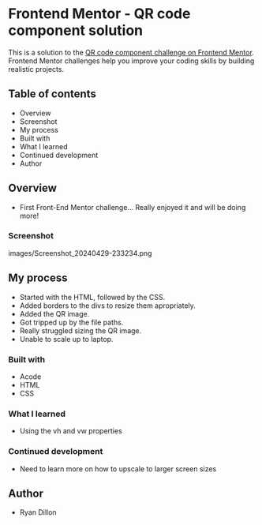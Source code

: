 # Frontend Mentor - QR code component solution
This is a solution to the [QR code component challenge on Frontend Mentor](https://www.frontendmentor.io/challenges/qr-code-component-iux_sIO_H). Frontend Mentor challenges help you improve your coding skills by building realistic projects. 

## Table of contents
- Overview
- Screenshot
- My process
- Built with
- What I learned
- Continued development
- Author

## Overview
- First Front-End Mentor challenge... Really enjoyed it and will be doing more!

### Screenshot
images/Screenshot_20240429-233234.png

## My process
- Started with the HTML, followed by the CSS.
- Added borders to the divs to resize them apropriately. 
- Added the QR image. 
- Got tripped up by the file paths. 
- Really struggled sizing the QR image.
- Unable to scale up to laptop.

### Built with
- Acode
- HTML
- CSS

### What I learned
- Using the vh and vw properties

### Continued development
- Need to learn more on how to upscale to larger screen sizes

## Author
- Ryan Dillon